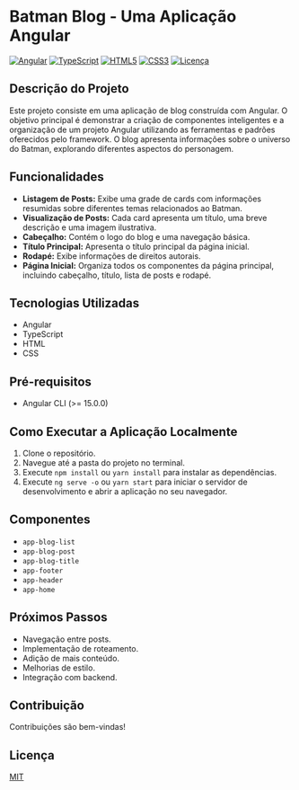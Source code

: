# Batman Blog - Uma Aplicação Angular

[![Angular](https://img.shields.io/badge/Angular-%23DD0031.svg?style=for-the-badge&logo=angular&logoColor=white)](https://angular.io/)
[![TypeScript](https://img.shields.io/badge/TypeScript-%23007ACC.svg?style=for-the-badge&logo=typescript&logoColor=white)](https://www.typescriptlang.org/)
[![HTML5](https://img.shields.io/badge/HTML5-%23E34F26.svg?style=for-the-badge&logo=html5&logoColor=white)](https://developer.mozilla.org/en-US/docs/Web/HTML)
[![CSS3](https://img.shields.io/badge/CSS3-%231572B6.svg?style=for-the-badge&logo=css3&logoColor=white)](https://developer.mozilla.org/en-US/docs/Web/CSS)
[![Licença](https://img.shields.io/badge/License-MIT-yellow.svg)](https://opensource.org/licenses/MIT)

## Descrição do Projeto

Este projeto consiste em uma aplicação de blog construída com Angular. O objetivo principal é demonstrar a criação de componentes inteligentes e a organização de um projeto Angular utilizando as ferramentas e padrões oferecidos pelo framework. O blog apresenta informações sobre o universo do Batman, explorando diferentes aspectos do personagem.

## Funcionalidades

* **Listagem de Posts:** Exibe uma grade de cards com informações resumidas sobre diferentes temas relacionados ao Batman.
* **Visualização de Posts:** Cada card apresenta um título, uma breve descrição e uma imagem ilustrativa.
* **Cabeçalho:** Contém o logo do blog e uma navegação básica.
* **Título Principal:** Apresenta o título principal da página inicial.
* **Rodapé:** Exibe informações de direitos autorais.
* **Página Inicial:** Organiza todos os componentes da página principal, incluindo cabeçalho, título, lista de posts e rodapé.

## Tecnologias Utilizadas

* Angular
* TypeScript
* HTML
* CSS

## Pré-requisitos

* Angular CLI (>= 15.0.0)

## Como Executar a Aplicação Localmente

1.  Clone o repositório.
2.  Navegue até a pasta do projeto no terminal.
3.  Execute `npm install` ou `yarn install` para instalar as dependências.
4.  Execute `ng serve -o` ou `yarn start` para iniciar o servidor de desenvolvimento e abrir a aplicação no seu navegador.


## Componentes

* `app-blog-list`
* `app-blog-post`
* `app-blog-title`
* `app-footer`
* `app-header`
* `app-home`

## Próximos Passos

* Navegação entre posts.
* Implementação de roteamento.
* Adição de mais conteúdo.
* Melhorias de estilo.
* Integração com backend.

## Contribuição

Contribuições são bem-vindas!

## Licença

[MIT](https://opensource.org/licenses/MIT)
